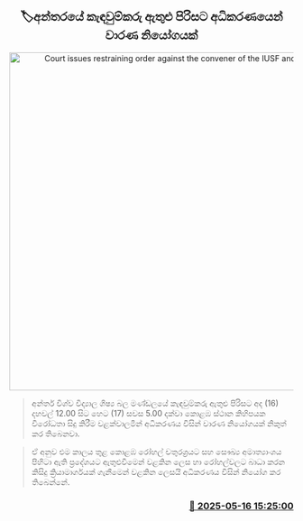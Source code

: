 <p align='center'><b><h2 align='center' title='Court issues restraining order against the convener of the IUSF and others'>🏷අන්තරයේ කැඳවුම්කරු ඇතුළු පිරිසට අධිකරණයෙන් වාරණ නියෝගයක්</h2></b></p>
<p align='center'><img src='https://helakuru.sgp1.cdn.digitaloceanspaces.com/esana/images/lib/protest[1].jpg' width='600' alt='Court issues restraining order against the convener of the IUSF and others'></p>

> අන්තර් විශ්ව විද්‍යාල ශිෂ්‍ය බල මණ්ඩලයේ කැඳවුම්කරු ඇතුළු පිරිසට අද (16) දහවල් 12.00 සිට හෙට (17) සවස 5.00 දක්වා කොළඹ ස්ථාන කිහිපයක විරෝධතා සිදු කිරීම වළක්වාලමින් අධිකරණය විසින් වාරණ නියෝගයක් නිකුත් කර තිබෙනවා.

> ඒ අනුව එම කාලය තුළ කොළඹ රෝහල් චතුරශ්‍රයට සහ සෞඛ්‍ය අමාත්‍යාංශය පිහිටා ඇති ප්‍රදේශයට ඇතුළුවීමෙන් වළකින ලෙස හා රෝහල්වලට බාධා කරන කිසිදු ක්‍රියාමාර්ගයක් ගැනීමෙන් වළකින ලෙසයි අධිකරණය විසින් නියෝග කර තිබෙන්නේ.



<h3 align='right'><a href='https://www.helakuru.lk/esana/p/110157/'>📅 2025-05-16 15:25:00</a></h3>
